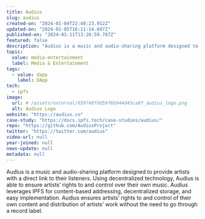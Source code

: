 ```yaml
---
title: Audius
slug: audius
created-on: "2024-01-04T22:40:23.912Z"
updated-on: "2024-01-05T16:11:14.607Z"
published-on: "2024-01-11T13:26:59.787Z"
featured: false
description: "Audius is a music and audio-sharing platform designed to provide artists with a direct link to their listeners."
topic:
  value: media-entertainment
  label: Media & Entertainment
tags:
  - value: dapp
    label: DApp
tech:
  - ipfs
image:
  url: # /assets/external/659746fdd59f6b944d45ca8f_audius_logo.png
  alt: Audius Logo
website: "https://audius.co"
case-study: "https://docs.ipfs.tech/case-studies/audius/"
repo: "https://github.com/AudiusProject"
twitter: "https://twitter.com/audius"
video-url: null
year-joined: null
news-update: null
metadata: null
---
```


Audius is a music and audio-sharing platform designed to provide artists with a direct link to their listeners. Using decentralized technology, Audius is able to ensure artists’ rights to and control over their own music. Audius leverages IPFS for content-based addressing, decentralized storage, and easy implementation. Audius ensures artists’ rights to and control of their own content and distribution of artists' work without the need to go through a record label.
